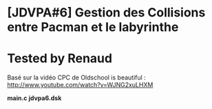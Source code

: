 # [JDVPA#6] Gestion des Collisions entre Pacman et le labyrinthe
# Tested by Renaud

Basé sur la vidéo CPC de Oldschool is beautiful : http://www.youtube.com/watch?v=WJNG2xuLHXM

__main.c jdvpa6.dsk__


